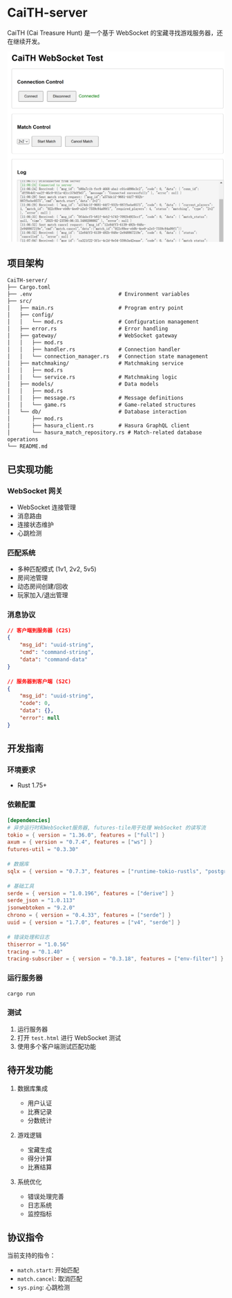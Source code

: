 # CaiTH-server
CaiTH (Cai Treasure Hunt) 是一个基于 WebSocket 的宝藏寻找游戏服务器，还在继续开发。

![serverTest](assets/serverTest.png)

## 项目架构

```
CaiTH-server/
├── Cargo.toml
├── .env                            # Environment variables
├── src/
│   ├── main.rs                     # Program entry point
│   ├── config/
│   │   └── mod.rs                  # Configuration management
│   ├── error.rs                    # Error handling
│   ├── gateway/                    # WebSocket gateway
│   │   ├── mod.rs
│   │   ├── handler.rs              # Connection handler
│   │   └── connection_manager.rs   # Connection state management
│   ├── matchmaking/                # Matchmaking service
│   │   ├── mod.rs
│   │   └── service.rs              # Matchmaking logic
│   ├── models/                     # Data models
│   │   ├── mod.rs
│   │   ├── message.rs              # Message definitions
│   │   └── game.rs                 # Game-related structures
│   └── db/                         # Database interaction
│       ├── mod.rs
│       ├── hasura_client.rs        # Hasura GraphQL client
│       └── hasura_match_repository.rs # Match-related database operations
└── README.md
```

## 已实现功能

### WebSocket 网关
- WebSocket 连接管理
- 消息路由
- 连接状态维护
- 心跳检测

### 匹配系统
- 多种匹配模式 (1v1, 2v2, 5v5)
- 房间池管理
- 动态房间创建/回收
- 玩家加入/退出管理

### 消息协议
```json
// 客户端到服务器 (C2S)
{
    "msg_id": "uuid-string",
    "cmd": "command-string",
    "data": "command-data"
}

// 服务器到客户端 (S2C)
{
    "msg_id": "uuid-string",
    "code": 0,
    "data": {},
    "error": null
}
```

## 开发指南

### 环境要求
- Rust 1.75+

### 依赖配置
```toml
[dependencies]
# 异步运行时和WebSocket服务器, futures-tile用于处理 WebSocket 的读写流
tokio = { version = "1.36.0", features = ["full"] }
axum = { version = "0.7.4", features = ["ws"] }
futures-util = "0.3.30"

# 数据库
sqlx = { version = "0.7.3", features = ["runtime-tokio-rustls", "postgres", "uuid"] }

# 基础工具
serde = { version = "1.0.196", features = ["derive"] }
serde_json = "1.0.113"
jsonwebtoken = "9.2.0"
chrono = { version = "0.4.33", features = ["serde"] }
uuid = { version = "1.7.0", features = ["v4", "serde"] }

# 错误处理和日志
thiserror = "1.0.56"
tracing = "0.1.40"
tracing-subscriber = { version = "0.3.18", features = ["env-filter"] }
```

### 运行服务器
```bash
cargo run
```

### 测试
1. 运行服务器
2. 打开 `test.html` 进行 WebSocket 测试
3. 使用多个客户端测试匹配功能

## 待开发功能
1. 数据库集成
   - 用户认证
   - 比赛记录
   - 分数统计

2. 游戏逻辑
   - 宝藏生成
   - 得分计算
   - 比赛结算

3. 系统优化
   - 错误处理完善
   - 日志系统
   - 监控指标

## 协议指令
当前支持的指令：
- `match.start`: 开始匹配
- `match.cancel`: 取消匹配
- `sys.ping`: 心跳检测